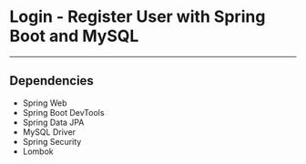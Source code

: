 # Login - Register User with Spring Boot and MySQL #

---

## Dependencies ##

- Spring Web
- Spring Boot DevTools
- Spring Data JPA
- MySQL Driver
- Spring Security
- Lombok
